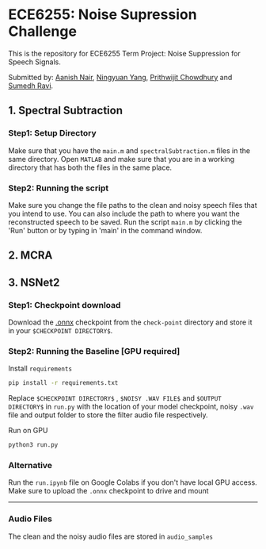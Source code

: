 # ECE6255: Noise Supression Challenge

This is the repository for ECE6255 Term Project: Noise Suppression for Speech Signals.

Submitted by: [Aanish Nair](mailto:anair319@gatech.edu), [Ningyuan Yang](mailto:nyang65@gatech.edu), [Prithwijit Chowdhury](mailto:pchowdhury6@gatech.edu) and [Sumedh Ravi](mailto:sravi71@gatech.edu).

## 1. Spectral Subtraction 

### Step1: Setup Directory

Make sure that you have the ```main.m``` and ```spectralSubtraction.m``` files in the same directory. 
Open ```MATLAB``` and make sure that you are in a working directory that has both the files in the same place. 

### Step2: Running the script

Make sure you change the file paths to the clean and noisy speech files that you intend to use. 
You can also include the path to where you want the reconstructed speech to be saved. 
Run the script ```main.m``` by clicking the 'Run' button or by typing in 'main' in the command window. 

## 2. MCRA

## 3. NSNet2

### Step1: Checkpoint download

Download the [.onnx](check-point/nsnet2-20ms-baseline.onnx) checkpoint from the ```check-point``` directory and store it in your ```$CHECKPOINT DIRECTORY$```.

### Step2: Running the Baseline [GPU required]

Install ```requirements```

```sh
pip install -r requirements.txt
```
Replace ```$CHECKPOINT DIRECTORY$``` , ```$NOISY .WAV FILE$``` and ```$OUTPUT DIRECTORY$``` in ```run.py``` with the location of your model checkpoint, noisy ```.wav``` file and output folder to store the filter audio file respectively.

Run on GPU

```sh
python3 run.py
```

### Alternative 

Run the ``` run.ipynb ``` file on Google Colabs if you don't have local GPU access. Make sure to upload the ```.onnx``` checkpoint to drive and mount

___

### Audio Files

The clean and the noisy audio files are stored in ```audio_samples``` 

